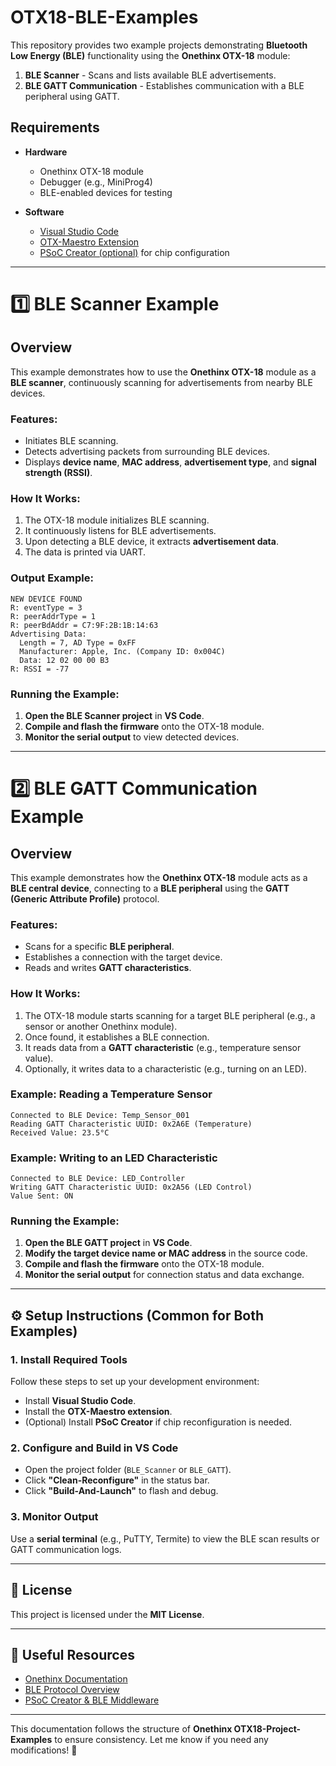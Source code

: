 # OTX18-BLE-Examples

This repository provides two example projects demonstrating **Bluetooth Low Energy (BLE)** functionality using the **Onethinx OTX-18** module:

1. **BLE Scanner** - Scans and lists available BLE advertisements.
2. **BLE GATT Communication** - Establishes communication with a BLE peripheral using GATT.

## Requirements

- **Hardware**
  - Onethinx OTX-18 module
  - Debugger (e.g., MiniProg4)
  - BLE-enabled devices for testing

- **Software**
  - [Visual Studio Code](https://code.visualstudio.com/)
  - [OTX-Maestro Extension](https://github.com/onethinx/OTX-Maestro)
  - [PSoC Creator (optional)](https://www.infineon.com/cms/en/design-support/tools/sdk/psoc-creator/) for chip configuration

---

# 1️⃣ BLE Scanner Example

## Overview

This example demonstrates how to use the **Onethinx OTX-18** module as a **BLE scanner**, continuously scanning for advertisements from nearby BLE devices.

### Features:
- Initiates BLE scanning.
- Detects advertising packets from surrounding BLE devices.
- Displays **device name**, **MAC address**, **advertisement type**, and **signal strength (RSSI)**.

### How It Works:
1. The OTX-18 module initializes BLE scanning.
2. It continuously listens for BLE advertisements.
3. Upon detecting a BLE device, it extracts **advertisement data**.
4. The data is printed via UART.

### Output Example:

```
NEW DEVICE FOUND 
R: eventType = 3 
R: peerAddrType = 1 
R: peerBdAddr = C7:9F:2B:1B:14:63 
Advertising Data: 
  Length = 7, AD Type = 0xFF 
  Manufacturer: Apple, Inc. (Company ID: 0x004C) 
  Data: 12 02 00 00 B3  
R: RSSI = -77 
```

### Running the Example:
1. **Open the BLE Scanner project** in **VS Code**.
2. **Compile and flash the firmware** onto the OTX-18 module.
3. **Monitor the serial output** to view detected devices.

---

# 2️⃣ BLE GATT Communication Example

## Overview

This example demonstrates how the **Onethinx OTX-18** module acts as a **BLE central device**, connecting to a **BLE peripheral** using the **GATT (Generic Attribute Profile)** protocol.

### Features:
- Scans for a specific **BLE peripheral**.
- Establishes a connection with the target device.
- Reads and writes **GATT characteristics**.

### How It Works:
1. The OTX-18 module starts scanning for a target BLE peripheral (e.g., a sensor or another Onethinx module).
2. Once found, it establishes a BLE connection.
3. It reads data from a **GATT characteristic** (e.g., temperature sensor value).
4. Optionally, it writes data to a characteristic (e.g., turning on an LED).

### Example: Reading a Temperature Sensor

```
Connected to BLE Device: Temp_Sensor_001
Reading GATT Characteristic UUID: 0x2A6E (Temperature)
Received Value: 23.5°C
```

### Example: Writing to an LED Characteristic

```
Connected to BLE Device: LED_Controller
Writing GATT Characteristic UUID: 0x2A56 (LED Control)
Value Sent: ON
```

### Running the Example:
1. **Open the BLE GATT project** in **VS Code**.
2. **Modify the target device name or MAC address** in the source code.
3. **Compile and flash the firmware** onto the OTX-18 module.
4. **Monitor the serial output** for connection status and data exchange.

---

## ⚙️ Setup Instructions (Common for Both Examples)

### 1. Install Required Tools
Follow these steps to set up your development environment:
- Install **Visual Studio Code**.
- Install the **OTX-Maestro extension**.
- (Optional) Install **PSoC Creator** if chip reconfiguration is needed.

### 2. Configure and Build in VS Code
- Open the project folder (`BLE_Scanner` or `BLE_GATT`).
- Click **"Clean-Reconfigure"** in the status bar.
- Click **"Build-And-Launch"** to flash and debug.

### 3. Monitor Output
Use a **serial terminal** (e.g., PuTTY, Termite) to view the BLE scan results or GATT communication logs.

---

## 🐝 License

This project is licensed under the **MIT License**.

---

## 🔗 Useful Resources
- [Onethinx Documentation](https://github.com/onethinx/)
- [BLE Protocol Overview](https://www.bluetooth.com/specifications/gatt/)
- [PSoC Creator & BLE Middleware](https://www.infineon.com/cms/en/design-support/tools/sdk/psoc-creator/)

---

This documentation follows the structure of **Onethinx OTX18-Project-Examples** to ensure consistency. Let me know if you need any modifications! 🚀

